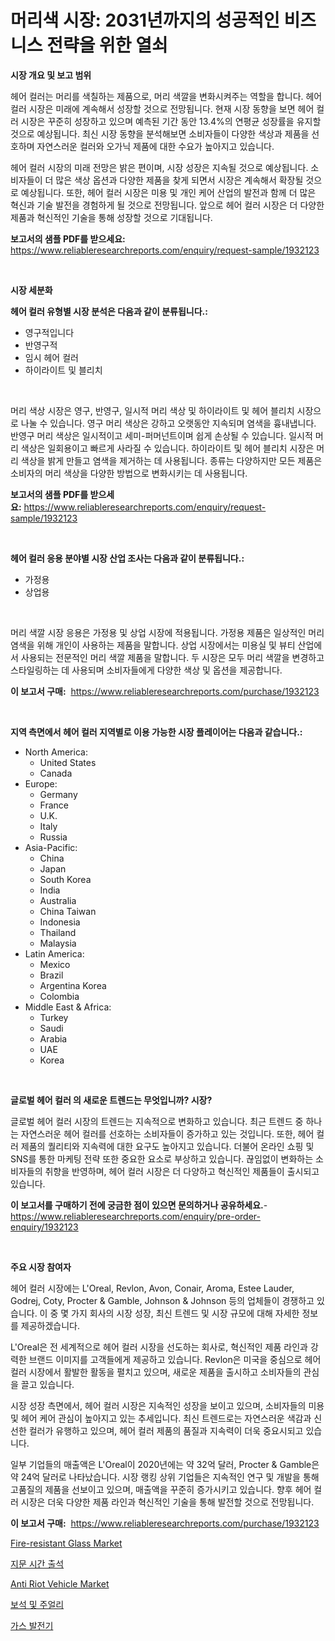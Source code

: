 <p><h1>머리색 시장: 2031년까지의 성공적인 비즈니스 전략을 위한 열쇠</h1></p><p><strong>시장 개요 및 보고 범위</strong></p>
<p><p>헤어 컬러는 머리를 색칠하는 제품으로, 머리 색깔을 변화시켜주는 역할을 합니다. 헤어 컬러 시장은 미래에 계속해서 성장할 것으로 전망됩니다. 현재 시장 동향을 보면 헤어 컬러 시장은 꾸준히 성장하고 있으며 예측된 기간 동안 13.4%의 연평균 성장률을 유지할 것으로 예상됩니다. 최신 시장 동향을 분석해보면 소비자들이 다양한 색상과 제품을 선호하며 자연스러운 컬러와 오가닉 제품에 대한 수요가 높아지고 있습니다.</p><p>헤어 컬러 시장의 미래 전망은 밝은 편이며, 시장 성장은 지속될 것으로 예상됩니다. 소비자들이 더 많은 색상 옵션과 다양한 제품을 찾게 되면서 시장은 계속해서 확장될 것으로 예상됩니다. 또한, 헤어 컬러 시장은 미용 및 개인 케어 산업의 발전과 함께 더 많은 혁신과 기술 발전을 경험하게 될 것으로 전망됩니다. 앞으로 헤어 컬러 시장은 더 다양한 제품과 혁신적인 기술을 통해 성장할 것으로 기대됩니다.</p></p>
<p><strong>보고서의 샘플 PDF를 받으세요:</strong> <a href="https://www.reliableresearchreports.com/enquiry/request-sample/1932123">https://www.reliableresearchreports.com/enquiry/request-sample/1932123</a></p>
<p>&nbsp;</p>
<p><strong>시장 세분화</strong></p>
<p><strong>헤어 컬러 유형별 시장 분석은 다음과 같이 분류됩니다.:</strong></p>
<p><ul><li>영구적입니다</li><li>반영구적</li><li>임시 헤어 컬러</li><li>하이라이트 및 블리치</li></ul></p>
<p>&nbsp;</p>
<p><p>머리 색상 시장은 영구, 반영구, 일시적 머리 색상 및 하이라이트 및 헤어 블리치 시장으로 나눌 수 있습니다. 영구 머리 색상은 강하고 오랫동안 지속되며 염색을 흉내냅니다. 반영구 머리 색상은 일시적이고 세미-퍼머넌트이며 쉽게 손상될 수 있습니다. 일시적 머리 색상은 일회용이고 빠르게 사라질 수 있습니다. 하이라이트 및 헤어 블리치 시장은 머리 색상을 밝게 만들고 염색을 제거하는 데 사용됩니다.  종류는 다양하지만 모든 제품은 소비자의 머리 색상을 다양한 방법으로 변화시키는 데 사용됩니다.</p></p>
<p><strong>보고서의 샘플 PDF를 받으세요:</strong>&nbsp;<a href="https://www.reliableresearchreports.com/enquiry/request-sample/1932123">https://www.reliableresearchreports.com/enquiry/request-sample/1932123</a></p>
<p>&nbsp;</p>
<p><strong> 헤어 컬러 응용 분야별 시장 산업 조사는 다음과 같이 분류됩니다.:</strong></p>
<p><ul><li>가정용</li><li>상업용</li></ul></p>
<p>&nbsp;</p>
<p><p>머리 색깔 시장 응용은 가정용 및 상업 시장에 적용됩니다. 가정용 제품은 일상적인 머리 염색을 위해 개인이 사용하는 제품을 말합니다. 상업 시장에서는 미용실 및 뷰티 산업에서 사용되는 전문적인 머리 색깔 제품을 말합니다. 두 시장은 모두 머리 색깔을 변경하고 스타일링하는 데 사용되며 소비자들에게 다양한 색상 및 옵션을 제공합니다.</p></p>
<p><strong>이 보고서 구매:</strong>&nbsp; <a href="https://www.reliableresearchreports.com/purchase/1932123">https://www.reliableresearchreports.com/purchase/1932123</a></p>
<p>&nbsp;</p>
<p><strong>지역 측면에서 헤어 컬러 지역별로 이용 가능한 시장 플레이어는 다음과 같습니다.:</strong></p>
<p><ul>
    <li>
        North America:
        <ul>
            <li>United States</li>
            <li>Canada</li>
        </ul>
    </li>
    <li>
        Europe:
        <ul>
            <li>Germany</li>
            <li>France</li>
            <li>U.K.</li>
            <li>Italy</li>
            <li>Russia</li>
        </ul>
    </li>
    <li>
        Asia-Pacific:
        <ul>
            <li>China</li>
            <li>Japan</li>
            <li>South Korea</li>
            <li>India</li>
            <li>Australia</li>
            <li>China Taiwan</li>
            <li>Indonesia</li>
            <li>Thailand</li>
            <li>Malaysia</li>
        </ul>
    </li>
    <li>
        Latin America:
        <ul>
            <li>Mexico</li>
            <li>Brazil</li>
            <li>Argentina Korea</li>
            <li>Colombia</li>
        </ul>
    </li>
    <li>
        Middle East & Africa:
        <ul>
            <li>Turkey</li>
            <li>Saudi</li>
            <li>Arabia</li>
            <li>UAE</li>
            <li>Korea</li>
        </ul>
    </li>
    </ul></p>
<p>&nbsp;</p>
<p><strong>글로벌 헤어 컬러 의 새로운 트렌드는 무엇입니까? 시장?</strong></p>
<p><p>글로벌 헤어 컬러 시장의 트렌드는 지속적으로 변화하고 있습니다. 최근 트렌드 중 하나는 자연스러운 헤어 컬러를 선호하는 소비자들이 증가하고 있는 것입니다. 또한, 헤어 컬러 제품의 퀄리티와 지속력에 대한 요구도 높아지고 있습니다. 더불어 온라인 쇼핑 및 SNS를 통한 마케팅 전략 또한 중요한 요소로 부상하고 있습니다. 끊임없이 변화하는 소비자들의 취향을 반영하며, 헤어 컬러 시장은 더 다양하고 혁신적인 제품들이 출시되고 있습니다.</p></p>
<p><strong>이 보고서를 구매하기 전에 궁금한 점이 있으면 문의하거나 공유하세요.</strong>- <a href="https://www.reliableresearchreports.com/enquiry/pre-order-enquiry/1932123">https://www.reliableresearchreports.com/enquiry/pre-order-enquiry/1932123</a></p>
<p>&nbsp;</p>
<p><strong>주요 시장 참여자</strong></p>
<p><p>헤어 컬러 시장에는 L'Oreal, Revlon, Avon, Conair, Aroma, Estee Lauder, Godrej, Coty, Procter & Gamble, Johnson & Johnson 등의 업체들이 경쟁하고 있습니다. 이 중 몇 가지 회사의 시장 성장, 최신 트렌드 및 시장 규모에 대해 자세한 정보를 제공하겠습니다.</p><p>L'Oreal은 전 세계적으로 헤어 컬러 시장을 선도하는 회사로, 혁신적인 제품 라인과 강력한 브랜드 이미지를 고객들에게 제공하고 있습니다. Revlon은 미국을 중심으로 헤어 컬러 시장에서 활발한 활동을 펼치고 있으며, 새로운 제품을 출시하고 소비자들의 관심을 끌고 있습니다.</p><p>시장 성장 측면에서, 헤어 컬러 시장은 지속적인 성장을 보이고 있으며, 소비자들의 미용 및 헤어 케어 관심이 높아지고 있는 추세입니다. 최신 트렌드로는 자연스러운 색감과 신선한 컬러가 유행하고 있으며, 헤어 컬러 제품의 품질과 지속력이 더욱 중요시되고 있습니다.</p><p>일부 기업들의 매출액은 L'Oreal이 2020년에는 약 32억 달러, Procter & Gamble은 약 24억 달러로 나타났습니다. 시장 랭킹 상위 기업들은 지속적인 연구 및 개발을 통해 고품질의 제품을 선보이고 있으며, 매출액을 꾸준히 증가시키고 있습니다. 향후 헤어 컬러 시장은 더욱 다양한 제품 라인과 혁신적인 기술을 통해 발전할 것으로 전망됩니다.</p></p>
<p><strong>이 보고서 구매:</strong>&nbsp;&nbsp;<a href="https://www.reliableresearchreports.com/purchase/1932123">https://www.reliableresearchreports.com/purchase/1932123</a></p>
<p><p><a href="https://www.linkedin.com/pulse/fire-resistant-glass-market-insights-players-forecast-till-2031-omvic?trackingId=GNvrg9tvVaV6xlZ2vu%2BYLg%3D%3D">Fire-resistant Glass Market</a></p><p><a href="https://medium.com/@jackiefauhey9089475/%EC%A7%80%EB%AC%B8-%EC%B6%9C%EC%84%9D-%EC%8B%9C%EC%9E%A5-%EA%B2%BD%EC%9F%81-%EB%B6%84%EC%84%9D-%EC%8B%9C%EC%9E%A5-%EB%8F%99%ED%96%A5-%EB%B0%8F-2031%EB%85%84%EA%B9%8C%EC%A7%80%EC%9D%98-%EC%98%88%EC%B8%A1-e21122a22fb9">지문 시간 출석</a></p><p><a href="https://issuu.com/reportprime-2/docs/anti-riot-vehicle-market-size-2030.pptx">Anti Riot Vehicle Market</a></p><p><a href="https://github.com/Skyleitney456456/Market-Research-Report-List-1/blob/main/74437538613.md">보석 및 주얼리</a></p><p><a href="https://github.com/vs10l4sfg5c/Market-Research-Report-List-1/blob/main/12802518612.md">가스 발전기</a></p></p>
